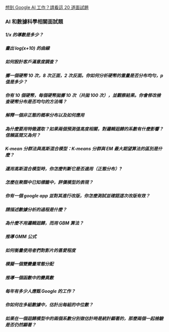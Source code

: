 [想到 Google AI 工作？請看這 20 道面試題](https://www.inside.com.tw/2018/04/19/google-ai-interview-questions)

### AI 和數據科學相關面試題
##### 1/x 的導數是多少？
##### 畫出 log(x+10) 的曲線
##### 如何設計客戶滿意度調查？
##### 擲一個硬幣 10 次，8 次正面，2 次反面。你如何分析硬幣的重量是否分布均勻，p 值是多少？
##### 你有 10 個硬幣，每個硬幣拋擲 10 次（共拋 100 次），並觀察結果。你會修改檢查硬幣分布是否均勻的方法嗎？
##### 解釋一個非正態的概率分布以及如何應用
##### 為什麼要用特徵選取？如果兩個預測值高度相關，對邏輯迴歸的系數有什麼影響？信賴區間又為何？
##### K-mean 分群法與高斯混合模型：K-means 分群與 EM 最大期望算法的區別是什麼？
##### 運用高斯混合模型時，你怎麼判斷它是否適用（正態分布）?
##### 怎麼在聚類中已知標籤中，評價模型的表現？
##### 你有一個 google app 並對其進行改版，你怎麼測試並確認這次改版有效？
##### 請描述數據分析的過程是什麼？
##### 為什麼不用邏輯迴歸，而用 GBM 算法？
##### 推導 GMM 公式
##### 如何衡量使用者們對影片的喜愛程度
##### 模擬一個雙變量常態分配
##### 推導一個函數中的變異數
##### 每年有多少人應甄 Google 的工作？
##### 你如何在多組數據中，估計出每組的中位數？
##### 如果在一個迴歸模型中的兩個系數分別做估計時是統計顯著的，那麼兩個一起檢驗是否仍然顯著？
